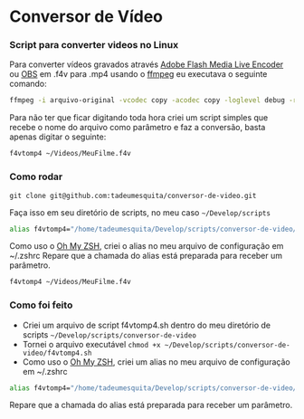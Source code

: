 # Conversor de Vídeo

### Script para converter videos no Linux
Para converter vídeos gravados através [Adobe Flash Media Live Encoder](https://www.baixaki.com.br/download/adobe-flash-media-encoder.htm) ou [OBS](https://obsproject.com/pt-br) em .f4v para .mp4 usando o [ffmpeg](https://ffmpeg.org/) eu executava o seguinte comando:

```bash
ffmpeg -i arquivo-original -vcodec copy -acodec copy -loglevel debug -report arquivo-final.mp4
```

Para não ter que ficar digitando toda hora criei um script simples que recebe o nome do arquivo como parâmetro e faz a conversão, basta apenas digitar o seguinte:

```bash
f4vtomp4 ~/Videos/MeuFilme.f4v
```

### Como rodar
```git
git clone git@github.com:tadeumesquita/conversor-de-video.git
```
Faça isso em seu diretório de scripts, no meu caso `~/Develop/scripts`

```bash
alias f4vtomp4="/home/tadeumesquita/Develop/scripts/conversor-de-video/f4vtomp4.sh $@"
```
Como uso o [Oh My ZSH](https://github.com/robbyrussell/oh-my-zsh), criei o alias no meu arquivo de configuração em ~/.zshrc
Repare que a chamada do alias está preparada para receber um parâmetro.

```bash
f4vtomp4 ~/Videos/MeuFilme.f4v
```


### Como foi feito
* Criei um arquivo de script f4vtomp4.sh dentro do meu diretório de scripts `~/Develop/scripts/conversor-de-video`
* Tornei o arquivo executável `chmod +x ~/Develop/scripts/conversor-de-video/f4vtomp4.sh`
* Como uso o [Oh My ZSH](https://github.com/robbyrussell/oh-my-zsh), criei um alias no meu arquivo de configuração em ~/.zshrc

```bash
alias f4vtomp4="/home/tadeumesquita/Develop/scripts/conversor-de-video/f4vtomp4.sh $@"
```

Repare que a chamada do alias está preparada para receber um parâmetro.

